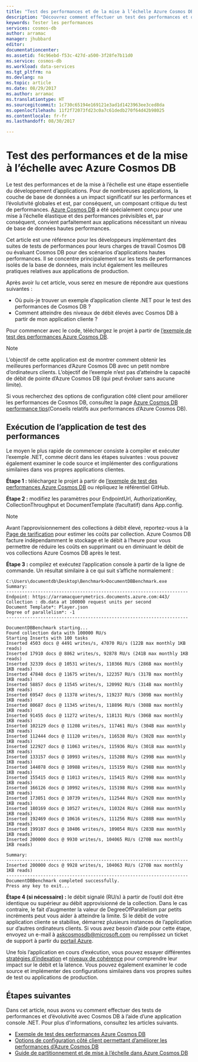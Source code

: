 ```yaml
---
title: "Test des performances et de la mise à l’échelle Azure Cosmos DB | Microsoft Docs"
description: "Découvrez comment effectuer un test des performances et de la mise à l’échelle avec Azure Cosmos DB"
keywords: Tester les performances
services: cosmos-db
author: arramac
manager: jhubbard
editor: 
documentationcenter: 
ms.assetid: f4c96ebd-f53c-427d-a500-3f28fe7b11d0
ms.service: cosmos-db
ms.workload: data-services
ms.tgt_pltfrm: na
ms.devlang: na
ms.topic: article
ms.date: 08/29/2017
ms.author: arramac
ms.translationtype: HT
ms.sourcegitcommit: 1c730c65194e169121e3ad1d1423963ee3ced8da
ms.openlocfilehash: 11f2f72073fd23c0a7c61dedb270f64d42b98025
ms.contentlocale: fr-fr
ms.lasthandoff: 08/30/2017

---
```

# <a name="performance-and-scale-testing-with-azure-cosmos-db"></a>Test des performances et de la mise à l’échelle avec Azure Cosmos DB
Le test des performances et de la mise à l’échelle est une étape essentielle du développement d’applications. Pour de nombreuses applications, la couche de base de données a un impact significatif sur les performances et l’évolutivité globales et est, par conséquent, un composant critique du test de performances. [Azure Cosmos DB](https://azure.microsoft.com/services/cosmos-db/) a été spécialement conçu pour une mise à l’échelle élastique et des performances prévisibles et, par conséquent, convient parfaitement aux applications nécessitant un niveau de base de données hautes performances. 

Cet article est une référence pour les développeurs implémentant des suites de tests de performances pour leurs charges de travail Cosmos DB ou évaluant Cosmos DB pour des scénarios d’applications hautes performances. Il se concentre principalement sur les tests de performances isolés de la base de données, mais inclut également les meilleures pratiques relatives aux applications de production.

Après avoir lu cet article, vous serez en mesure de répondre aux questions suivantes :   

* Où puis-je trouver un exemple d’application cliente .NET pour le test des performances de Cosmos DB ? 
* Comment atteindre des niveaux de débit élevés avec Cosmos DB à partir de mon application cliente ?

Pour commencer avec le code, téléchargez le projet à partir de [l’exemple de test des performances Azure Cosmos DB](https://github.com/Azure/azure-documentdb-dotnet/tree/master/samples/documentdb-benchmark). 

> [!NOTE]
> L’objectif de cette application est de montrer comment obtenir les meilleures performances d’Azure Cosmos DB avec un petit nombre d’ordinateurs clients. L’objectif de l’exemple n’est pas d’atteindre la capacité de débit de pointe d’Azure Cosmos DB (qui peut évoluer sans aucune limite).
> 
> 

Si vous recherchez des options de configuration côté client pour améliorer les performances de Cosmos DB, consultez la page [Azure Cosmos DB performance tips](performance-tips.md)(Conseils relatifs aux performances d’Azure Cosmos DB).

## <a name="run-the-performance-testing-application"></a>Exécution de l’application de test des performances
Le moyen le plus rapide de commencer consiste à compiler et exécuter l’exemple .NET, comme décrit dans les étapes suivantes : vous pouvez également examiner le code source et implémenter des configurations similaires dans vos propres applications clientes.

**Étape 1 :** téléchargez le projet à partir de [l’exemple de test des performances Azure Cosmos DB](https://github.com/Azure/azure-documentdb-dotnet/tree/master/samples/documentdb-benchmark) ou répliquez le référentiel GitHub.

**Étape 2 :** modifiez les paramètres pour EndpointUrl, AuthorizationKey, CollectionThroughput et DocumentTemplate (facultatif) dans App.config.

> [!NOTE]
> Avant l’approvisionnement des collections à débit élevé, reportez-vous à la [Page de tarification](https://azure.microsoft.com/pricing/details/cosmos-db/) pour estimer les coûts par collection. Azure Cosmos DB facture indépendamment le stockage et le débit à l’heure pour vous permettre de réduire les coûts en supprimant ou en diminuant le débit de vos collections Azure Cosmos DB après le test.
> 
> 

**Étape 3 :** compilez et exécutez l’application console à partir de la ligne de commande. Un résultat similaire à ce qui suit s’affiche normalement :

    C:\Users\documentdb\Desktop\Benchmark>DocumentDBBenchmark.exe
    Summary:
    ---------------------------------------------------------------------
    Endpoint: https://arramacquerymetrics.documents.azure.com:443/
    Collection : db.data at 100000 request units per second
    Document Template*: Player.json
    Degree of parallelism*: -1
    ---------------------------------------------------------------------

    DocumentDBBenchmark starting...
    Found collection data with 100000 RU/s
    Starting Inserts with 100 tasks
    Inserted 4503 docs @ 4491 writes/s, 47070 RU/s (122B max monthly 1KB reads)
    Inserted 17910 docs @ 8862 writes/s, 92878 RU/s (241B max monthly 1KB reads)
    Inserted 32339 docs @ 10531 writes/s, 110366 RU/s (286B max monthly 1KB reads)
    Inserted 47848 docs @ 11675 writes/s, 122357 RU/s (317B max monthly 1KB reads)
    Inserted 58857 docs @ 11545 writes/s, 120992 RU/s (314B max monthly 1KB reads)
    Inserted 69547 docs @ 11378 writes/s, 119237 RU/s (309B max monthly 1KB reads)
    Inserted 80687 docs @ 11345 writes/s, 118896 RU/s (308B max monthly 1KB reads)
    Inserted 91455 docs @ 11272 writes/s, 118131 RU/s (306B max monthly 1KB reads)
    Inserted 102129 docs @ 11208 writes/s, 117461 RU/s (304B max monthly 1KB reads)
    Inserted 112444 docs @ 11120 writes/s, 116538 RU/s (302B max monthly 1KB reads)
    Inserted 122927 docs @ 11063 writes/s, 115936 RU/s (301B max monthly 1KB reads)
    Inserted 133157 docs @ 10993 writes/s, 115208 RU/s (299B max monthly 1KB reads)
    Inserted 144078 docs @ 10988 writes/s, 115159 RU/s (298B max monthly 1KB reads)
    Inserted 155415 docs @ 11013 writes/s, 115415 RU/s (299B max monthly 1KB reads)
    Inserted 166126 docs @ 10992 writes/s, 115198 RU/s (299B max monthly 1KB reads)
    Inserted 173051 docs @ 10739 writes/s, 112544 RU/s (292B max monthly 1KB reads)
    Inserted 180169 docs @ 10527 writes/s, 110324 RU/s (286B max monthly 1KB reads)
    Inserted 192469 docs @ 10616 writes/s, 111256 RU/s (288B max monthly 1KB reads)
    Inserted 199107 docs @ 10406 writes/s, 109054 RU/s (283B max monthly 1KB reads)
    Inserted 200000 docs @ 9930 writes/s, 104065 RU/s (270B max monthly 1KB reads)

    Summary:
    ---------------------------------------------------------------------
    Inserted 200000 docs @ 9928 writes/s, 104063 RU/s (270B max monthly 1KB reads)
    ---------------------------------------------------------------------
    DocumentDBBenchmark completed successfully.
    Press any key to exit...


**Étape 4 (si nécessaire) :** le débit signalé (RU/s) à partir de l’outil doit être identique ou supérieur au débit approvisionné de la collection. Dans le cas contraire, le fait d’augmenter la valeur de DegreeOfParallelism par petits incréments peut vous aider à atteindre la limite. Si le débit de votre application cliente se stabilise, démarrez plusieurs instances de l’application sur d’autres ordinateurs clients. Si vous avez besoin d’aide pour cette étape, envoyez un e-mail à askcosmosdb@microsoft.com ou remplissez un ticket de support à partir du [portail Azure](https://portal.azure.com).

Une fois l’application en cours d’exécution, vous pouvez essayer différentes [stratégies d’indexation](indexing-policies.md) et [niveaux de cohérence](consistency-levels.md) pour comprendre leur impact sur le débit et la latence. Vous pouvez également examiner le code source et implémenter des configurations similaires dans vos propres suites de test ou applications de production.

## <a name="next-steps"></a>Étapes suivantes
Dans cet article, nous avons vu comment effectuer des tests de performances et d’évolutivité avec Cosmos DB à l’aide d’une application console .NET. Pour plus d'informations, consultez les articles suivants.

* [Exemple de test des performances Azure Cosmos DB](https://github.com/Azure/azure-documentdb-dotnet/tree/master/samples/documentdb-benchmark)
* [Options de configuration côté client permettant d’améliorer les performances d’Azure Cosmos DB](performance-tips.md)
* [Guide de partitionnement et de mise à l’échelle dans Azure Cosmos DB](partition-data.md)



